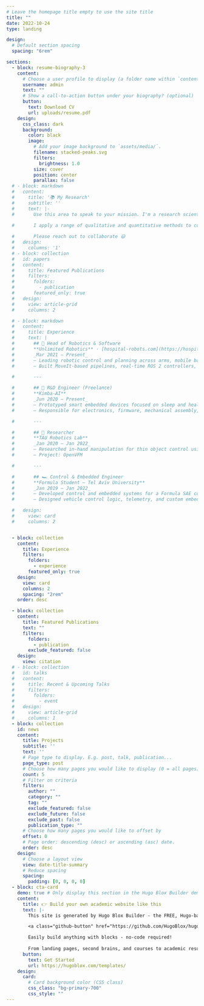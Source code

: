 ```yaml
---
# Leave the homepage title empty to use the site title
title: ""
date: 2022-10-24
type: landing

design:
  # Default section spacing
  spacing: "6rem"

sections:
  - block: resume-biography-3
    content:
      # Choose a user profile to display (a folder name within `content/authors/`)
      username: admin
      text: ""
      # Show a call-to-action button under your biography? (optional)
      button:
        text: Download CV
        url: uploads/resume.pdf
    design:
      css_class: dark
      background:
        color: black
        image:
          # Add your image background to `assets/media/`.
          filename: stacked-peaks.svg
          filters:
            brightness: 1.0
          size: cover
          position: center
          parallax: false
  # - block: markdown
  #   content:
  #     title: '📚 My Research'
  #     subtitle: ''
  #     text: |-
  #       Use this area to speak to your mission. I'm a research scientist in the Moonshot team at DeepMind. I blog about machine learning, deep learning, and moonshots.

  #       I apply a range of qualitative and quantitative methods to comprehensively investigate the role of science and technology in the economy.
        
  #       Please reach out to collaborate 😃
  #   design:
  #     columns: '1'
  # - block: collection
  #   id: papers
  #   content:
  #     title: Featured Publications
  #     filters:
  #       folders:
  #         - publication
  #       featured_only: true
  #   design:
  #     view: article-grid
  #     columns: 2

  # - block: markdown
  #   content:
  #     title: Experience
  #     text: |
  #       ## 🧠 Head of Robotics & Software  
  #       **Unlimited Robotics** · [hospital-robots.com](https://hospital-robots.com)  
  #       _Mar 2021 – Present_  
  #       – Leading robotic control and planning across arms, mobile base, and high-level task logic  
  #       – Built MoveIt-based pipelines, real-time ROS 2 controllers, and embedded integrations

  #       ---  

  #       ## 🧪 R&D Engineer (Freelance)  
  #       **Kimba-AI**  
  #       _Jun 2020 – Present_  
  #       – Prototyped smart embedded devices focused on sleep and health  
  #       – Responsible for electronics, firmware, mechanical assembly, and performance tuning

  #       ---  

  #       ## 🔬 Researcher  
  #       **TAU Robotics Lab**  
  #       _Jan 2020 – Jan 2022_  
  #       – Researched in-hand manipulation for thin object control using vibration  
  #       – Project: OpenVFM

  #       ---

  #       ## 🏎️ Control & Embedded Engineer  
  #       **Formula Student – Tel Aviv University**  
  #       _Jan 2019 – Jan 2022_  
  #       – Developed control and embedded systems for a Formula SAE combustion engine race car  
  #       – Designed vehicle control logic, telemetry, and custom embedded boards

  #   design:
  #     view: card
  #     columns: 2


  - block: collection
    content:
      title: Experience
      filters:
        folders:
          - experience
        featured_only: true
    design:
      view: card
      columns: 2
      spacing: "2rem"
    order: desc

  - block: collection
    content:
      title: Featured Publications
      text: ""
      filters:
        folders:
          - publication
        exclude_featured: false
    design:
      view: citation
  # - block: collection
  #   id: talks
  #   content:
  #     title: Recent & Upcoming Talks
  #     filters:
  #       folders:
  #         - event
  #   design:
  #     view: article-grid
  #     columns: 1
  - block: collection
    id: news
    content:
      title: Projects
      subtitle: ''
      text: ''
      # Page type to display. E.g. post, talk, publication...
      page_type: post
      # Choose how many pages you would like to display (0 = all pages)
      count: 5
      # Filter on criteria
      filters:
        author: ""
        category: ""
        tag: ""
        exclude_featured: false
        exclude_future: false
        exclude_past: false
        publication_type: ""
      # Choose how many pages you would like to offset by
      offset: 0
      # Page order: descending (desc) or ascending (asc) date.
      order: desc
    design:
      # Choose a layout view
      view: date-title-summary
      # Reduce spacing
      spacing:
        padding: [0, 0, 0, 0]
  - block: cta-card
    demo: true # Only display this section in the Hugo Blox Builder demo site
    content:
      title: 👉 Build your own academic website like this
      text: |-
        This site is generated by Hugo Blox Builder - the FREE, Hugo-based open source website builder trusted by 250,000+ academics like you.

        <a class="github-button" href="https://github.com/HugoBlox/hugo-blox-builder" data-color-scheme="no-preference: light; light: light; dark: dark;" data-icon="octicon-star" data-size="large" data-show-count="true" aria-label="Star HugoBlox/hugo-blox-builder on GitHub">Star</a>

        Easily build anything with blocks - no-code required!
        
        From landing pages, second brains, and courses to academic resumés, conferences, and tech blogs.
      button:
        text: Get Started
        url: https://hugoblox.com/templates/
    design:
      card:
        # Card background color (CSS class)
        css_class: "bg-primary-700"
        css_style: ""
---
```

